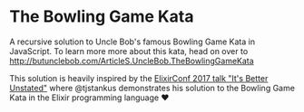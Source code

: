 # The Bowling Game Kata
A recursive solution to Uncle Bob's famous Bowling Game Kata in JavaScript.
To learn more more about this kata, head on over to http://butunclebob.com/ArticleS.UncleBob.TheBowlingGameKata

This solution is heavily inspired by the [ElixirConf 2017 talk
"It's Better Unstated"](https://www.youtube.com/watch?v=S2-1Rt-R2cY)
where @tjstankus demonstrates his solution to the Bowling Game Kata
in the Elixir programming language ❤️
